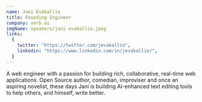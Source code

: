 ```yaml
---
name: Jani Eväkallio
title: Founding Engineer
company: verb.ai
imgName: speakers/jani-evakallio.jpeg
links:
  {
    twitter: "https://twitter.com/jevakallio",
    linkedin: "https://www.linkedin.com/in/jevakallio/",
  }
---
```


A web engineer with a passion for building rich, collaborative, real-time web applications. Open Source author, comedian, improviser and once an aspiring novelist, these days Jani is building AI-enhanced text editing tools to help others, and himself, write better.
